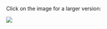 Click on the image for a larger version:  

<a href="https://cloud.githubusercontent.com/assets/1659467/13701945/2f04525c-e759-11e5-8d3d-7973a3f723b6.png"><img src="https://cloud.githubusercontent.com/assets/1659467/13701945/2f04525c-e759-11e5-8d3d-7973a3f723b6.png"></a>
